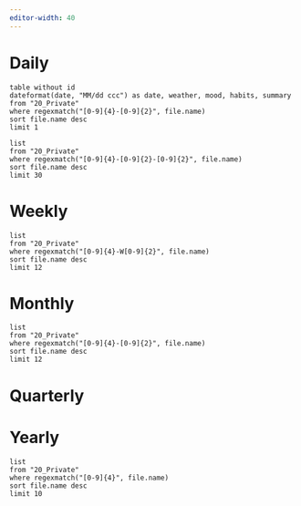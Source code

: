 ```yaml
---
editor-width: 40
---
```

# Daily

```dataview
table without id
dateformat(date, "MM/dd ccc") as date, weather, mood, habits, summary
from "20_Private"
where regexmatch("[0-9]{4}-[0-9]{2}", file.name)
sort file.name desc
limit 1
```

```dataview
list
from "20_Private"
where regexmatch("[0-9]{4}-[0-9]{2}-[0-9]{2}", file.name)
sort file.name desc
limit 30
```
# Weekly

```dataview
list
from "20_Private"
where regexmatch("[0-9]{4}-W[0-9]{2}", file.name)
sort file.name desc
limit 12
```

# Monthly

```dataview
list
from "20_Private"
where regexmatch("[0-9]{4}-[0-9]{2}", file.name)
sort file.name desc
limit 12
```

# Quarterly

# Yearly

```dataview
list
from "20_Private"
where regexmatch("[0-9]{4}", file.name)
sort file.name desc
limit 10
```
